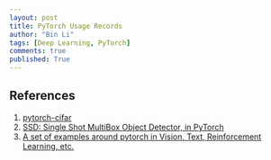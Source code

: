 ```yaml
---
layout: post
title: PyTorch Usage Records
author: "Bin Li"
tags: [Deep Learning, PyTorch]
comments: true
published: True
---
```




## References
1. [pytorch-cifar](https://github.com/kuangliu/pytorch-cifar)
2. [SSD: Single Shot MultiBox Object Detector, in PyTorch](https://github.com/amdegroot/ssd.pytorch)
3. [A set of examples around pytorch in Vision, Text, Reinforcement Learning, etc.](https://github.com/pytorch/examples)
